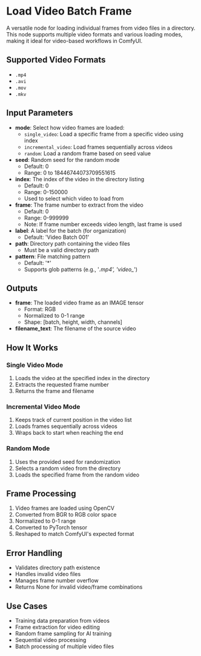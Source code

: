 # Load Video Batch Frame

A versatile node for loading individual frames from video files in a directory. This node supports multiple video formats and various loading modes, making it ideal for video-based workflows in ComfyUI.

## Supported Video Formats

- `.mp4`
- `.avi`
- `.mov`
- `.mkv`

## Input Parameters

- **mode**: Select how video frames are loaded:
  - `single_video`: Load a specific frame from a specific video using index
  - `incremental_video`: Load frames sequentially across videos
  - `random`: Load a random frame based on seed value
- **seed**: Random seed for the random mode
  - Default: 0
  - Range: 0 to 18446744073709551615
- **index**: The index of the video in the directory listing
  - Default: 0
  - Range: 0-150000
  - Used to select which video to load from
- **frame**: The frame number to extract from the video
  - Default: 0
  - Range: 0-999999
  - Note: If frame number exceeds video length, last frame is used
- **label**: A label for the batch (for organization)
  - Default: 'Video Batch 001'
- **path**: Directory path containing the video files
  - Must be a valid directory path
- **pattern**: File matching pattern
  - Default: '*'
  - Supports glob patterns (e.g., '*.mp4', 'video_*')

## Outputs

- **frame**: The loaded video frame as an IMAGE tensor
  - Format: RGB
  - Normalized to 0-1 range
  - Shape: [batch, height, width, channels]
- **filename_text**: The filename of the source video

## How It Works

### Single Video Mode
1. Loads the video at the specified index in the directory
2. Extracts the requested frame number
3. Returns the frame and filename

### Incremental Video Mode
1. Keeps track of current position in the video list
2. Loads frames sequentially across videos
3. Wraps back to start when reaching the end

### Random Mode
1. Uses the provided seed for randomization
2. Selects a random video from the directory
3. Loads the specified frame from the random video

## Frame Processing

1. Video frames are loaded using OpenCV
2. Converted from BGR to RGB color space
3. Normalized to 0-1 range
4. Converted to PyTorch tensor
5. Reshaped to match ComfyUI's expected format

## Error Handling

- Validates directory path existence
- Handles invalid video files
- Manages frame number overflow
- Returns None for invalid video/frame combinations

## Use Cases

- Training data preparation from videos
- Frame extraction for video editing
- Random frame sampling for AI training
- Sequential video processing
- Batch processing of multiple video files

